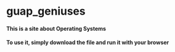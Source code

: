 # guap_geniuses

#### This is a site about Operating Systems
#### To use it, simply download the file and run it with your browser
